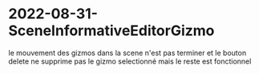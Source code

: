 # 2022-08-31-SceneInformativeEditorGizmo
 
le mouvement des gizmos dans la scene n'est pas terminer et le bouton delete ne supprime pas le gizmo selectionné mais le reste est fonctionnel
